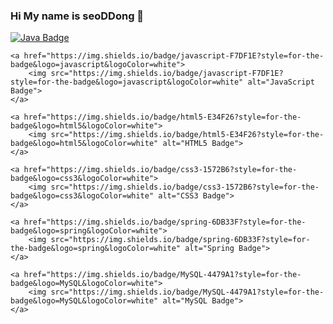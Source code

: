 ### Hi My name is seoDDong 👋

<!DOCTYPE html>
<html lang="en">
<head>
    <meta charset="UTF-8">
    <meta name="viewport" content="width=device-width, initial-scale=1.0">
    <title>Icon Display</title>
</head>
<body>
    <a href="https://img.shields.io/badge/JAVA-007396?style=for-the-badge&logo=java&logoColor=white">
        <img src="https://img.shields.io/badge/JAVA-007396?style=for-the-badge&logo=java&logoColor=white" alt="Java Badge">
    </a>
    
    <a href="https://img.shields.io/badge/javascript-F7DF1E?style=for-the-badge&logo=javascript&logoColor=white">
        <img src="https://img.shields.io/badge/javascript-F7DF1E?style=for-the-badge&logo=javascript&logoColor=white" alt="JavaScript Badge">
    </a>

    <a href="https://img.shields.io/badge/html5-E34F26?style=for-the-badge&logo=html5&logoColor=white">
        <img src="https://img.shields.io/badge/html5-E34F26?style=for-the-badge&logo=html5&logoColor=white" alt="HTML5 Badge">
    </a>

    <a href="https://img.shields.io/badge/css3-1572B6?style=for-the-badge&logo=css3&logoColor=white">
        <img src="https://img.shields.io/badge/css3-1572B6?style=for-the-badge&logo=css3&logoColor=white" alt="CSS3 Badge">
    </a>

    <a href="https://img.shields.io/badge/spring-6DB33F?style=for-the-badge&logo=spring&logoColor=white">
        <img src="https://img.shields.io/badge/spring-6DB33F?style=for-the-badge&logo=spring&logoColor=white" alt="Spring Badge">
    </a>

    <a href="https://img.shields.io/badge/MySQL-4479A1?style=for-the-badge&logo=MySQL&logoColor=white">
        <img src="https://img.shields.io/badge/MySQL-4479A1?style=for-the-badge&logo=MySQL&logoColor=white" alt="MySQL Badge">
    </a>
</body>
</html>


